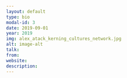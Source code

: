 ```yaml
---
layout: default
type: bio
modal-id: 3
date: 2019-09-01
year: 2019
img: alex_atack_kerning_cultures_network.jpg
alt: image-alt
talk:
from:
website: 
description: 
---
```

